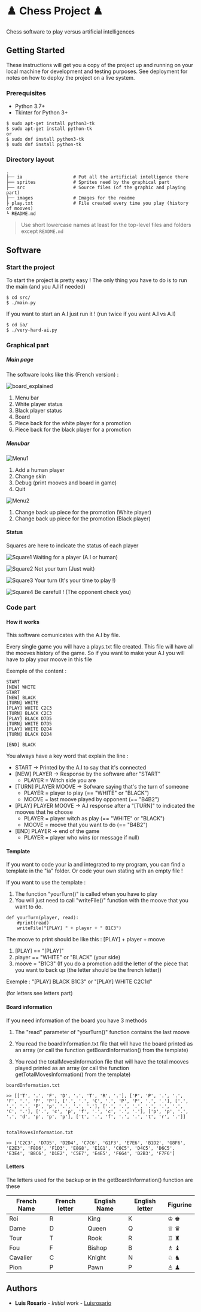 # ♟️ Chess Project ♟️

Chess software to play versus artificial intelligences

## Getting Started

These instructions will get you a copy of the project up and running on your local machine for development and testing purposes. See deployment for notes on how to deploy the project on a live system.

### Prerequisites

* Python 3.7+
* Tkinter for Python 3+

```
$ sudo apt-get install python3-tk
$ sudo apt-get install python-tk
or
$ sudo dnf install python3-tk
$ sudo dnf install python-tk
```

### Directory layout

    .
    ├── ia                   # Put all the artificial intelligence there
    ├── sprites              # Sprites need by the graphical part
    ├── src                  # Source files (of the graphic and playing part)
    ├── images               # Images for the readme
    ├ play.txt               # File created every time you play (history of mooves)
    └ README.md

> Use short lowercase names at least for the top-level files and folders except
> `README.md`

## Software

### Start the project

To start the project is pretty easy ! The only thing you have to do is to run the main (and you A.I if needed)

```
$ cd src/
$ ./main.py
```

If you want to start an A.I just run it ! (run twice if you want A.I vs A.I)

```
$ cd ia/
$ ./very-hard-ai.py
```


### Graphical part

##### Main page

The software looks like this (French version) :

![board_explained](./images/board_explained.jpg)


1) Menu bar 
2) White player status
3) Black player status
4) Board
5) Piece back for the white player for a promotion
6) Piece back for the black player for a promotion


##### Menubar

![Menu1](./images/menu1.png)

1) Add a human player
2) Change skin
3) Debug (print mooves and board in game)
4) Quit

![Menu2](./images/menu2.png)

1) Change back up piece for the promotion (White player)
2) Change back up piece for the promotion (Black player)

#### Status

Squares are here to indicate the status of each player

![Square1](./images/yellow.png) Waiting for a player (A.I or human)

![Square2](./images/red.png) Not your turn (Just wait)

![Square3](./images/green.png) Your turn (It's your time to play !)

![Square4](./images/black.png) Be carefull ! (The opponent check you)


### Code part

#### How it works

This software comunicates with the A.I by file.

Every single game you will have a plays.txt file created.
This file will have all the mooves history of the game.
So if you want to make your A.I you will have to play your moove in this file

Exemple of the content :

```
START
[NEW] WHITE
START
[NEW] BLACK
[TURN] WHITE
[PLAY] WHITE C2C3
[TURN] BLACK C2C3
[PLAY] BLACK D7D5
[TURN] WHITE D7D5
[PLAY] WHITE D2D4
[TURN] BLACK D2D4

[END] BLACK
```

You always have a key word that explain the line :

* START -> Printed by the A.I to say that it's connected
* [NEW] PLAYER -> Response by the software after "START"
    * PLAYER = Witch side you are
* [TURN] PLAYER MOOVE -> Sofware saying that's the turn of someone
    * PLAYER = player to play (== "WHITE" or "BLACK")
    * MOOVE = last moove played by opponent (== "B4B2")
* [PLAY] PLAYER MOOVE -> A.I response after a "[TURN]" to indicated the mooves that he choose
    * PLAYER = player witch as play (== "WHITE" or "BLACK")
    * MOOVE = moove that you want to do (== "B4B2")
* [END] PLAYER -> end of the game
    * PLAYER = player who wins (or message if null)


#### Template

If you want to code your ia and integrated to my program, you can find a template in the "ia" folder.
Or code your own stating with an empty file !

If you want to use the template :

1) The function "yourTurn()" is called when you have to play
2) You will just need to call "writeFile()" function with the moove that you want to do.

```
def yourTurn(player, read):
    #print(read)
    writeFile("[PLAY] " + player + " B1C3")
```

The moove to print should be like this : [PLAY] + player + moove

1) [PLAY] == "[PLAY]"
2) player == "WHITE" or "BLACK" (your side)
3) moove = "B1C3" (If you do a promotion add the letter of the piece that you want to back up (the letter should be the french letter))

Exemple : "[PLAY] BLACK B1C3" or  "[PLAY] WHITE C2C1d"

(for letters see letters part)

#### Board information

If you need information of the board you have 3 methods

1) The "read" parameter of "yourTurn()" function contains the last moove

2) You read the boardInformation.txt file that will have the board printed as an array (or call the function getBoardInformation() from the template)

3) You read the totalMovesInformation file that will have the total mooves played printed as an array (or call the function getTotalMovesInformation() from the template)


```
boardInformation.txt

>> [['T', '.', 'F', 'D', '.', 'T', 'R', '.'], ['P', 'P', '.', '.', 'F', '.', 'P', 'P'], ['.', '.', 'C', '.', 'P', 'P', '.', '.'], ['.', '.', '.', 'P', 'p', '.', '.', '.'], ['.', '.', '.', '.', '.', '.', 'C', '.'], ['.', 'c', 'p', 'f', '.', 'c', '.', '.'], ['p', 'p', '.', '.', 'd', 'p', 'p', 'p'], ['t', '.', 'f', '.', '.', 't', 'r', '.']]


totalMovesInformation.txt

>> ['C2C3', 'D7D5', 'D2D4', 'C7C6', 'G1F3', 'E7E6', 'B1D2', 'G8F6', 'E2E3', 'F8D6', 'F1D3', 'E8G8', 'E1G1', 'C6C5', 'D4C5', 'D6C5', 'E3E4', 'B8C6', 'D1E2', 'C5E7', 'E4E5', 'F6G4', 'D2B3', 'F7F6']

```


#### Letters

The letters used for the backup or in the getBoardInformation() function are these

French Name | French letter | English Name| English letter | Figurine
------------ | ------------- | ------------- | ------------- | -------------
Roi | R | King | K | ♔ ♚
Dame | D | Queen | Q | ♕ ♛
Tour | T | Rook | R | ♖ ♜
Fou | F | Bishop | B | ♗ ♝
Cavalier | C | Knight | N | ♘ ♞
Pion | P | Pawn | P |♙ ♟


## Authors

* **Luis Rosario** - *Initial work* - [Luisrosario](https://github.com/Luisrosario2604)

